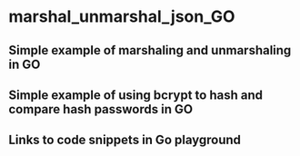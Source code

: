 # marshal_unmarshal_json_GO
## Simple example of marshaling and unmarshaling in GO
## Simple example of using bcrypt to hash and compare hash passwords in GO
## Links to code snippets in Go playground
